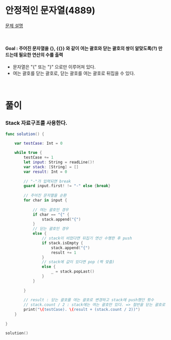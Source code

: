 # 안정적인 문자열(4889)
[문제 설명](https://www.acmicpc.net/problem/4889)

<br/>

#### Goal : 주어진 문자열을 {}, {{}} 와 같이 여는 괄호와 닫는 괄호의 쌍이 알맞도록(?) 만드는데 필요한 연산의 수를 출력
* 문자열은 "{" 또는 "}" 으로만 이루어져 있다.
* 여는 괄호를 닫는 괄호로, 닫는 괄호를 여는 괄호로 뒤집을 수 있다.

<br>

# 풀이
### Stack 자료구조를 사용한다.
```swift
func solution() {

    var testCase: Int = 0
    
    while true {
        testCase += 1
        let input: String = readLine()!
        var stack: [String] = []
        var result: Int = 0
        
        // "-"가 입력되면 break
        guard input.first! != "-" else {break}
        
        // 주어진 문자열을 순환
        for char in input {
            
            // 여는 괄호인 경우
            if char == "{" {
                stack.append("{")
            }
            // 닫는 괄호인 경우
            else {
                // stack이 비었다면 뒤집기 연산 수행한 후 push
                if stack.isEmpty {
                    stack.append("{")
                    result += 1
                }
                // stack에 값이 있다면 pop (짝 맞춤)
                else {
                    _ = stack.popLast()
                }
            }
            
        }
        
        // result : 닫는 괄호를 여는 괄호로 변경하고 stack에 push했던 횟수
        // stack.count / 2 : stack에는 여는 괄호만 있다. => 절반을 닫는 괄호로 변경하면 짝을 맞출 수 있음
        print("\(testCase). \(result + (stack.count / 2))")
    }
    
}

solution()
```
